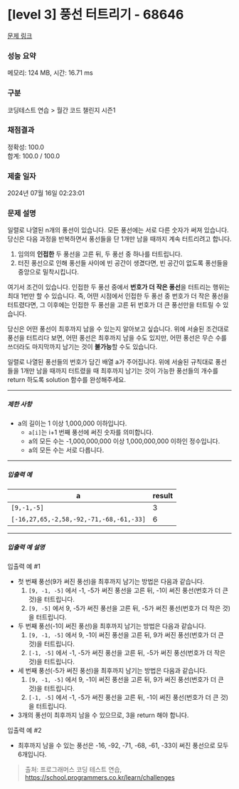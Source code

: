 # [level 3] 풍선 터트리기 - 68646 

[문제 링크](https://school.programmers.co.kr/learn/courses/30/lessons/68646) 

### 성능 요약

메모리: 124 MB, 시간: 16.71 ms

### 구분

코딩테스트 연습 > 월간 코드 챌린지 시즌1

### 채점결과

정확성: 100.0<br/>합계: 100.0 / 100.0

### 제출 일자

2024년 07월 16일 02:23:01

### 문제 설명

<p>일렬로 나열된 n개의 풍선이 있습니다. 모든 풍선에는 서로 다른 숫자가 써져 있습니다. 당신은 다음 과정을 반복하면서 풍선들을 단 1개만 남을 때까지 계속 터트리려고 합니다.</p>

<ol>
<li>임의의 <strong>인접한</strong> 두 풍선을 고른 뒤, 두 풍선 중 하나를 터트립니다.</li>
<li>터진 풍선으로 인해 풍선들 사이에 빈 공간이 생겼다면, 빈 공간이 없도록 풍선들을 중앙으로 밀착시킵니다.</li>
</ol>

<p>여기서 조건이 있습니다. 인접한 두 풍선 중에서 <strong>번호가 더 작은 풍선</strong>을 터트리는 행위는 최대 1번만 할 수 있습니다. 즉, 어떤 시점에서 인접한 두 풍선 중 번호가 더 작은 풍선을 터트렸다면, 그 이후에는 인접한 두 풍선을 고른 뒤 번호가 더 큰 풍선만을 터트릴 수 있습니다.</p>

<p>당신은 어떤 풍선이 최후까지 남을 수 있는지 알아보고 싶습니다. 위에 서술된 조건대로 풍선을 터트리다 보면, 어떤 풍선은 최후까지 남을 수도 있지만, 어떤 풍선은 무슨 수를 쓰더라도 마지막까지 남기는 것이 <strong>불가능</strong>할 수도 있습니다.</p>

<p>일렬로 나열된 풍선들의 번호가 담긴 배열 a가 주어집니다. 위에 서술된 규칙대로 풍선들을 1개만 남을 때까지 터트렸을 때 최후까지 남기는 것이 가능한 풍선들의 개수를 return 하도록 solution 함수를 완성해주세요.</p>

<hr>

<h5>제한 사항</h5>

<ul>
<li>a의 길이는 1 이상 1,000,000 이하입니다.

<ul>
<li><code>a[i]</code>는 i+1 번째 풍선에 써진 숫자를 의미합니다.</li>
<li>a의 모든 수는 -1,000,000,000 이상 1,000,000,000 이하인 정수입니다.</li>
<li>a의 모든 수는 서로 다릅니다.</li>
</ul></li>
</ul>

<hr>

<h5>입출력 예</h5>
<table class="table">
        <thead><tr>
<th>a</th>
<th>result</th>
</tr>
</thead>
        <tbody><tr>
<td><code>[9,-1,-5]</code></td>
<td>3</td>
</tr>
<tr>
<td><code>[-16,27,65,-2,58,-92,-71,-68,-61,-33]</code></td>
<td>6</td>
</tr>
</tbody>
      </table>
<hr>

<h5>입출력 예 설명</h5>

<p>입출력 예 #1</p>

<ul>
<li>첫 번째 풍선(9가 써진 풍선)을 최후까지 남기는 방법은 다음과 같습니다.

<ol>
<li><code>[9, -1, -5]</code> 에서 -1, -5가 써진 풍선을 고른 뒤, -1이 써진 풍선(번호가 더 큰 것)을 터트립니다.</li>
<li><code>[9, -5]</code> 에서 9, -5가 써진 풍선을 고른 뒤, -5가 써진 풍선(번호가 더 작은 것)을 터트립니다.</li>
</ol></li>
<li>두 번째 풍선(-1이 써진 풍선)을 최후까지 남기는 방법은 다음과 같습니다.

<ol>
<li><code>[9, -1, -5]</code> 에서 9, -1이 써진 풍선을 고른 뒤, 9가 써진 풍선(번호가 더 큰 것)을 터트립니다.</li>
<li><code>[-1, -5]</code> 에서 -1, -5가 써진 풍선을 고른 뒤, -5가 써진 풍선(번호가 더 작은 것)을 터트립니다.</li>
</ol></li>
<li>세 번째 풍선(-5가 써진 풍선)을 최후까지 남기는 방법은 다음과 같습니다.

<ol>
<li><code>[9, -1, -5]</code> 에서 9, -1이 써진 풍선을 고른 뒤, 9가 써진 풍선(번호가 더 큰 것)을 터트립니다.</li>
<li><code>[-1, -5]</code> 에서 -1, -5가 써진 풍선을 고른 뒤, -1이 써진 풍선(번호가 더 큰 것)을 터트립니다.</li>
</ol></li>
<li>3개의 풍선이 최후까지 남을 수 있으므로, 3을 return 해야 합니다.</li>
</ul>

<p>입출력 예 #2</p>

<ul>
<li>최후까지 남을 수 있는 풍선은 -16, -92, -71, -68, -61, -33이 써진 풍선으로 모두 6개입니다.</li>
</ul>


> 출처: 프로그래머스 코딩 테스트 연습, https://school.programmers.co.kr/learn/challenges